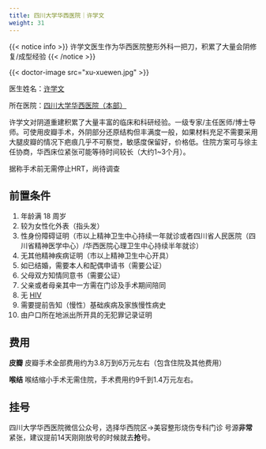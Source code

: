 ```yaml
---
title: 四川大学华西医院｜许学文
weight: 31
---
```


{{< notice info >}} 许学文医生作为华西医院整形外科一把刀，积累了大量会阴修复/成型经验 {{< /notice >}}

{{< doctor-image src="xu-xuewen.jpg" >}}

医生姓名：[许学文](https://www.haodf.com/doctor/25624.html)

所在医院：[四川大学华西医院（本部）](https://www.amap.com/place/B001C05YG2)

许学文对阴道重建积累了大量丰富的临床和科研经验。一级专家/主任医师/博士导师。可使用皮瓣手术，外阴部分还原结构但丰满度一般，如果材料充足不需要采用大腿皮瓣的情况下疤痕几乎不可察觉，敏感度保留好，价格低。住院方案可与徐主任协商，华西床位紧张可能等待时间较长（大约1~3个月）。


据称手术前无需停止HRT，尚待调查


## 前置条件

1. 年龄满 18 周岁
2. 较为女性化外表（指头发）
3. 性身份障碍证明（市以上精神卫生中心持续一年就诊或者四川省人民医院（四川省精神医学中心）/华西医院心理卫生中心持续半年就诊）
4. 无其他精神疾病证明（市以上精神卫生中心开具）
5. 如已结婚，需要本人和配偶申请书（需要公证）
6. 父母双方知情同意书（需要公证）
7. 父亲或者母亲其中一方需在门诊及手术期间陪同
8. 无 [HIV](https://zh.wikipedia.org/zh-cn/HIV)
9. 需要提前告知（慢性）基础疾病及家族慢性病史
10. 由户口所在地派出所开具的无犯罪记录证明


## 费用

**皮瓣**
皮瓣手术全部费用约为3.8万到6万元左右（包含住院及其他费用）

**喉结**
喉结缩小手术无需住院，手术费用约9千到1.4万元左右。


## 挂号

   四川大学华西医院微信公众号，选择华西院区→美容整形烧伤专科门诊
   号源**非常**紧张，建议提前14天刚刚放号的时候就去**抢**号。
